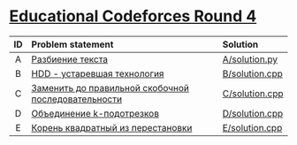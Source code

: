 # [Educational Codeforces Round 4](http://codeforces.com/contest/612)

| ID  | Problem statement                                                                                       | Solution                           |
|:---:|:--------------------------------------------------------------------------------------------------------|:-----------------------------------|
|  A  | [Разбиение текста                                        ](http://codeforces.com/contest/608/problem/A) | [A/solution.py](A/solution.py)     |
|  B  | [HDD - устаревшая технология                             ](http://codeforces.com/contest/608/problem/B) | [B/solution.cpp](B/solution.cpp)   |
|  C  | [Заменить до правильной скобочной последовательности     ](http://codeforces.com/contest/608/problem/C) | [C/solution.cpp](C/solution.cpp)   |
|  D  | [Объединение k-подотрезков                               ](http://codeforces.com/contest/608/problem/D) | [D/solution.cpp](D/solution.cpp)   |
|  E  | [Корень квадратный из перестановки                       ](http://codeforces.com/contest/608/problem/E) | [E/solution.cpp](E/solution.cpp)   |
